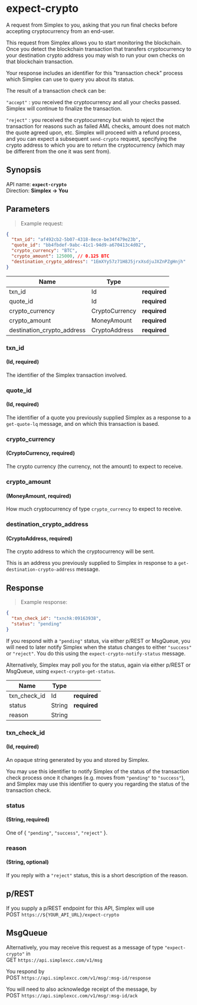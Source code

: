 # expect-crypto #

A request from Simplex to you, asking that you run final checks before accepting cryptocurrency from an end-user.

This request from Simplex allows you to start monitoring the blockchain. Once you detect the blockchain transaction that transfers cryptocurrency to your destination crypto address you may wish to run your own checks on that blockchain transaction.

Your response includes an identifier for this "transaction check" process which Simplex can use to query you about its status.

The result of a transaction check can be:

`"accept"` : you received the cryptocurrency and all your checks passed. Simplex will continue to finalize the transaction.

`"reject"` : you received the cryptocurrency but wish to reject the transaction for reasons such as failed AML checks, amount does not match the quote agreed upon, etc. Simplex will proceed with a refund process, and you can expect a subsequent `send-crypto` request, specifying the crypto address to which you are to return the cryptocurrency (which may be different from the one it was sent from).

## Synopsis ##

API name: **`expect-crypto`**  
Direction: **Simplex &rarr; You**

## Parameters ##

> Example request:

```json
{
  "txn_id": "af492cb2-5b07-4318-8ece-be34f479e23b",
  "quote_id": "bb4fbdef-9abc-41c1-94d9-a670413c4d02",
  "crypto_currency": "BTC",
  "crypto_amount": 125000, // 0.125 BTC
  "destination_crypto_address": "1EmXYy57z71H8J5jrxXsdjuJXZnPZgHnjh"
}
```

Name                       | Type           |   |
-------------------------- | -------------- | - |
txn_id                     | Id             | **required**
quote_id                   | Id             | **required**
crypto_currency            | CryptoCurrency | **required**
crypto_amount              | MoneyAmount    | **required**
destination_crypto_address | CryptoAddress  | **required**

### txn_id ###
#### (Id, **required**)

The identifier of the Simplex transaction involved.

### quote_id ###
#### (Id, **required**)

The identifier of a quote you previously supplied Simplex as a response to a `get-quote-lq` message, and on which this transaction is based.

### crypto_currency ###
#### (CryptoCurrency, **required**)

The crypto currency (the currency, not the amount) to expect to receive.

### crypto_amount ###
#### (MoneyAmount, **required**)

How much cryptocurrency of type `crypto_currency` to expect to receive.

### destination_crypto_address ###
#### (CryptoAddress, **required**)

The crypto address to which the cryptocurrency will be sent.

This is an address you previously supplied to Simplex in response to a `get-destination-crypto-address` message.

## Response ##

> Example response:

```json
{
  "txn_check_id": "txnchk:09163938",
  "status": "pending"
}
```

If you respond with a `"pending"` status, via either p/REST or MsgQueue, you will need to later notify Simplex when the status changes to either `"success"` or `"reject"`. You do this using the `expect-crypto-notify-status` message.

Alternatively, Simplex may poll you for the status, again via either p/REST or MsgQueue, using `expect-crypto-get-status`.

Name         | Type   |   |
------------ | ------ | - |
txn_check_id | Id     | **required**
status       | String | **required**
reason       | String |

### txn_check_id ###
#### (Id, **required**)

An opaque string generated by you and stored by Simplex.

You may use this identifier to notify Simplex of the status of the transaction check process once it changes (e.g. moves from `"pending"` to `"success"`), and Simplex may use this identifier to query you regarding the status of the transaction check.

### status ###
#### (String, **required**)

One of { `"pending"`, `"success"`, `"reject"` }.

### reason ###
#### (String, optional)

If you reply with a `"reject"` status, this is a short description of the reason.

## p/REST ##

If you supply a p/REST endpoint for this API, Simplex will use  
<span class="http-verb http-post">POST</span> `https://${YOUR_API_URL}/expect-crypto`

## MsgQueue ##

Alternatively, you may receive this request as a message of type `"expect-crypto"` in  
<span class="http-verb http-get">GET</span> `https://api.simplexcc.com/v1/msg`

You respond by  
<span class="http-verb http-post">POST</span> `https://api.simplexcc.com/v1/msg/:msg-id/response`

You will need to also acknowledge receipt of the message, by  
<span class="http-verb http-post">POST</span> `https://api.simplexcc.com/v1/msg/:msg-id/ack`

[modeline]: # ( vim: set ts=2 sw=2 expandtab wrap linebreak: )
